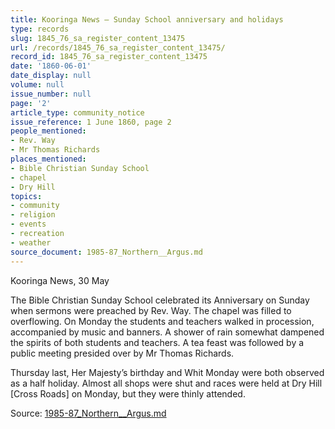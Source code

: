 ```yaml
---
title: Kooringa News — Sunday School anniversary and holidays
type: records
slug: 1845_76_sa_register_content_13475
url: /records/1845_76_sa_register_content_13475/
record_id: 1845_76_sa_register_content_13475
date: '1860-06-01'
date_display: null
volume: null
issue_number: null
page: '2'
article_type: community_notice
issue_reference: 1 June 1860, page 2
people_mentioned:
- Rev. Way
- Mr Thomas Richards
places_mentioned:
- Bible Christian Sunday School
- chapel
- Dry Hill
topics:
- community
- religion
- events
- recreation
- weather
source_document: 1985-87_Northern__Argus.md
---
```


Kooringa News, 30 May

The Bible Christian Sunday School celebrated its Anniversary on Sunday when sermons were preached by Rev. Way.  The chapel was filled to overflowing.  On Monday the students and teachers walked in procession, accompanied by music and banners.  A shower of rain somewhat dampened the spirits of both students and teachers.  A tea feast was followed by a public meeting presided over by Mr Thomas Richards.

Thursday last, Her Majesty’s birthday and Whit Monday were both observed as a half holiday.  Almost all shops were shut and races were held at Dry Hill [Cross Roads] on Monday, but they were thinly attended.

Source: [1985-87_Northern__Argus.md](/downloads/markdown/1985-87_Northern__Argus.md)
